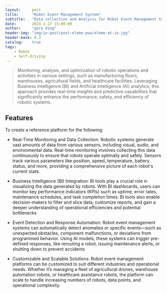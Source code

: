 ```yaml
---
layout:     post
title:      "Robot Event Management System"
subtitle:   "Data collection and Analysis for Robot Event Management System"
date:       2024-1-17 15:00:00
author:     "gary ding"
header-img: "img/in-post/post-eleme-pwa/eleme-at-io.jpg"
header-mask: 0.3
catalog:    true
tags:
    - Robot
    - Self-driving 
---
```



> Monitoring, analysis, and optimization of robotic operations and activities in various settings, such as manufacturing floors, warehouses, agricultural fields, and healthcare facilities. Leveraging Business Intelligence (BI) and Artificial Intelligence (AI) analytics, this approach provides real-time insights and predictive capabilities that significantly enhance the performance, safety, and efficiency of robotic systems.
> 

## Features
To create a reference platform for the following:
- Real-Time Monitoring and Data Collection: Robotic systems generate vast amounts of data from various sensors, including visual, audio, and environmental data. Real-time monitoring involves collecting this data continuously to ensure that robots operate optimally and safely. Sensors track various parameters like position, speed, temperature, battery status, and more, providing a comprehensive picture of each robot's current state. 

- Business Intelligence (BI) Integration: BI tools play a crucial role in visualizing the data generated by robots. With BI dashboards, users can monitor key performance indicators (KPIs) such as uptime, error rates, maintenance schedules, and task completion times. BI tools also enable decision-makers to filter and slice data, customize reports, and gain a deeper understanding of operational efficiencies and potential bottlenecks
- Event Detection and Response Automation: Robot event management systems can automatically detect anomalies or specific events—such as unexpected obstacles, component malfunctions, or deviations from programmed behavior. Using AI models, these systems can trigger pre-defined responses, like rerouting a robot, issuing maintenance alerts, or shutting down to prevent accidents
- Customizable and Scalable Solutions: Robot event management platforms can be customized to suit different industries and operational needs. Whether it’s managing a fleet of agricultural drones, warehouse automation robots, or healthcare assistance robots, the platform can scale to handle increasing numbers of robots, data points, and operational complexity.